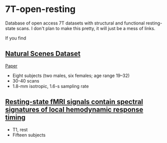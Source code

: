 # 7T-open-resting
Database of open access 7T datasets with structural and functional resting-state scans. I don't plan to make this pretty, it
will just be a mess of links.

If you find

## [Natural Scenes Dataset](http://naturalscenesdataset.org/)
[Paper](https://www.biorxiv.org/content/10.1101/2021.02.22.432340v1.full)
- Eight subjects (two males, six females; age range 19–32)
- 30-40 scans
- 1.8-mm isotropic, 1.6-s sampling rate


## [Resting-state fMRI signals contain spectral signatures of local hemodynamic response timing](https://openneuro.org/datasets/ds004645/versions/1.0.0/file-display/dataset_description.json)
- T1, rest
- Fifteen subjects
